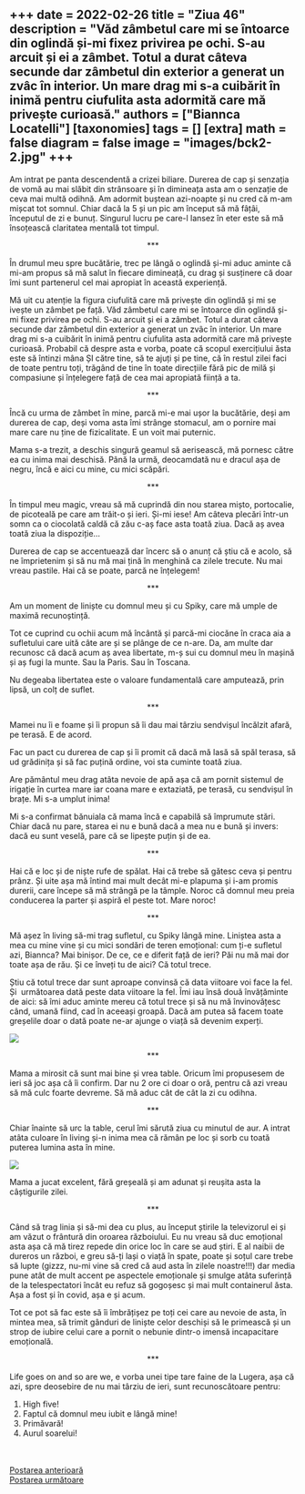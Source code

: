 
+++
date = 2022-02-26
title = "Ziua 46"
description = "Văd zâmbetul care mi se întoarce din oglindă și-mi fixez privirea pe ochi. S-au arcuit și ei a zâmbet. Totul a durat câteva secunde dar zâmbetul din exterior a generat un zvâc în interior. Un mare drag mi s-a cuibărit în inimă pentru ciufulita asta adormită care mă privește curioasă."
authors = ["Biannca Locatelli"]
[taxonomies]
tags = []
[extra]
math = false
diagram = false
image = "images/bck2-2.jpg"
+++
---

Am intrat pe panta descendentă a crizei biliare. Durerea de cap și senzația de vomă au mai slăbit din strânsoare și în dimineața asta am o senzație de ceva mai multă odihnă. Am adormit buștean azi-noapte și nu cred că m-am mișcat tot somnul. Chiar dacă la 5 și un pic am început să mă fâțâi, începutul de zi e bunuț. Singurul lucru pe care-l lansez în eter este să mă însoțească claritatea mentală tot timpul.

<p style="text-align: center;">***</p>

În drumul meu spre bucătărie, trec pe lângă o oglindă și-mi aduc aminte că mi-am propus să mă salut în fiecare dimineață, cu drag și susținere că doar îmi sunt partenerul cel mai apropiat în această experiență.

Mă uit cu atenție la figura ciufulită care mă privește din oglindă și mi se ivește un zâmbet pe față. Văd zâmbetul care mi se întoarce din oglindă și-mi fixez privirea pe ochi. S-au arcuit și ei a zâmbet. Totul a durat câteva secunde dar zâmbetul din exterior a generat un zvâc în interior. Un mare drag mi s-a cuibărit în inimă pentru ciufulita asta adormită care mă privește curioasă. Probabil că despre asta e vorba, poate că scopul exercițiului ăsta este să întinzi mâna ȘI către tine, să te ajuți și pe tine, că în restul zilei faci de toate pentru toți, trăgând de tine în toate direcțiile fără pic de milă și compasiune și înțelegere față de cea mai apropiată ființă a ta.

<p style="text-align: center;">***</p>

Încă cu urma de zâmbet în mine, parcă mi-e mai ușor la bucătărie, deși am durerea de cap, deși voma asta îmi strânge stomacul, am o pornire mai mare care nu ține de fizicalitate. E un voit mai puternic.

Mama s-a trezit, a deschis singură geamul să aerisească, mă pornesc către ea cu inima mai deschisă. Până la urmă, deocamdată nu e dracul așa de negru, încă e aici cu mine, cu mici scăpări.

<p style="text-align: center;">***</p>

În timpul meu magic, vreau să mă cuprindă din nou starea mișto, portocalie, de picoteală pe care am trăit-o și ieri. Și-mi iese! Am câteva plecări într-un somn ca o ciocolată caldă că zău c-aș face asta toată ziua. Dacă aș avea toată ziua la dispoziție…

Durerea de cap se accentuează dar încerc să o anunț că știu că e acolo, să ne împrietenim și să nu mă mai țină în menghină ca zilele trecute. Nu mai vreau pastile. Hai că se poate, parcă ne înțelegem!

<p style="text-align: center;">***</p>

Am un moment de liniște cu domnul meu și cu Spiky, care mă umple de maximă recunoștință.

Tot ce cuprind cu ochii acum mă încântă și parcă-mi ciocăne în craca aia a sufletului care uită câte are și se plânge de ce n-are. Da, am multe dar recunosc că dacă acum aș avea libertate, m-ș sui cu domnul meu în mașină și aș fugi la munte. Sau la Paris. Sau în Toscana.

Nu degeaba libertatea este o valoare fundamentală care amputează, prin lipsă, un colț de suflet.

<p style="text-align: center;">***</p>

Mamei nu îi e foame și îi propun să îi dau mai târziu sendvișul încălzit afară, pe terasă. E de acord.

Fac un pact cu durerea de cap și îi promit că dacă mă lasă să spăl terasa, să ud grădinița și să fac puțină ordine, voi sta cuminte toată ziua.

Are pământul meu drag atâta nevoie de apă așa că am pornit sistemul de irigație în curtea mare iar coana mare e extaziată, pe terasă, cu sendvișul în brațe. Mi s-a umplut inima!

Mi s-a confirmat bănuiala că mama încă e capabilă să împrumute stări. Chiar dacă nu pare, starea ei nu e bună dacă a mea nu e bună și invers: dacă eu sunt veselă, pare că se lipește puțin și de ea.

<p style="text-align: center;">***</p>

Hai că e loc și de niște rufe de spălat. Hai că trebe să gătesc ceva și pentru prânz. Și uite așa mă întind mai mult decât mi-e plapuma și i-am promis durerii, care începe să mă strângă pe la tâmple. Noroc că domnul meu preia conducerea la parter și aspiră el peste tot. Mare noroc!

<p style="text-align: center;">***</p>

Mă așez în living să-mi trag sufletul, cu Spiky lângă mine. Liniștea asta a mea cu mine vine și cu mici sondări de teren emoțional: cum ți-e sufletul azi, Biannca? Mai binișor. De ce, ce e diferit față de ieri? Păi nu mă mai dor toate așa de rău. Și ce înveți tu de aici? Că totul trece.

Știu că totul trece dar sunt aproape convinsă că data viitoare voi face la fel. Și  următoarea dată peste data viitoare la fel. Îmi iau însă două învățăminte de aici: să îmi aduc aminte mereu că totul trece și să nu mă învinovățesc când, umană fiind, cad în aceeași groapă. Dacă am putea să facem toate greșelile doar o dată poate ne-ar ajunge o viață să devenim experți.


<div class="flex justify-center">
  <img src="images/ziua-24-1.jpeg" />
</div>

<p style="text-align: center;">***</p>

Mama a mirosit că sunt mai bine și vrea table. Oricum îmi propusesem de ieri să joc așa că îi confirm. Dar nu 2 ore ci doar o oră, pentru că azi vreau să mă culc foarte devreme. Să mă aduc cât de cât la zi cu odihna.

<p style="text-align: center;">***</p>

Chiar înainte să urc la table, cerul îmi sărută ziua cu minutul de aur. A intrat atâta culoare în living și-n inima mea că rămân pe loc și sorb cu toată puterea lumina asta în mine.


<div class="flex justify-center">
  <img src="images/ziua-46-576x1024.jpeg" />
</div>

Mama a jucat excelent, fără greșeală și am adunat și reușita asta la câștigurile zilei.

<p style="text-align: center;">***</p>

Când să trag linia și să-mi dea cu plus, au început știrile la televizorul ei și am văzut o frântură din oroarea războiului. Eu nu vreau să duc emoțional asta așa că mă tirez repede din orice loc în care se aud știri. E al naibii de dureros un război, e greu să-ți lași o viață în spate, poate și soțul care trebe să lupte (gizzz, nu-mi vine să cred că aud asta în zilele noastre!!!) dar media pune atât de mult accent pe aspectele emoționale și smulge atâta suferință de la telespectatori încât eu refuz să gogoșesc și mai mult containerul ăsta. Așa a fost și în covid, așa e și acum.

Tot ce pot să fac este să îi îmbrățișez pe toți cei care au nevoie de asta, în mintea mea, să trimit gânduri de liniște celor deschiși să le primească și un strop de iubire celui care a pornit o nebunie dintr-o imensă incapacitare emoțională.

<p style="text-align: center;">***</p>

Life goes on and so are we, e vorba unei tipe tare faine de la Lugera, așa că azi, spre deosebire de nu mai târziu de ieri, sunt recunoscătoare pentru:
1. High five!
2. Faptul că domnul meu iubit e lângă mine!
3. Primăvară!
4. Aurul soarelui!

<br/>

<br/>

<div class="flex justify-between">
  <div>
    <a href="/blog/ziua-45/">Postarea anterioară</a>
  </div>
  <div>
    <a href="/blog/ziua-47/">Postarea următoare</a>
  </div>
</div>
